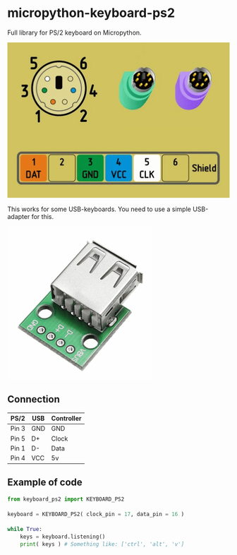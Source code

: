 # micropython-keyboard-ps2
Full library for PS/2 keyboard on Micropython.

![Image](./photos/ps2_male.png)

This works for some USB-keyboards. You need to use a simple USB-adapter for this.

![Image](./photos/usb_female.png)

## Connection
|PS/2|USB|Controller|
| ------ | ------ |------ |
|Pin 3|GND|GND|
|Pin 5|D+|Clock|
|Pin 1|D-|Data|
|Pin 4|VCC|5v|

## Example of code
```python
from keyboard_ps2 import KEYBOARD_PS2

keyboard = KEYBOARD_PS2( clock_pin = 17, data_pin = 16 )

while True:
    keys = keyboard.listening()   
    print( keys ) # Something like: ['ctrl', 'alt', 'v']
```
